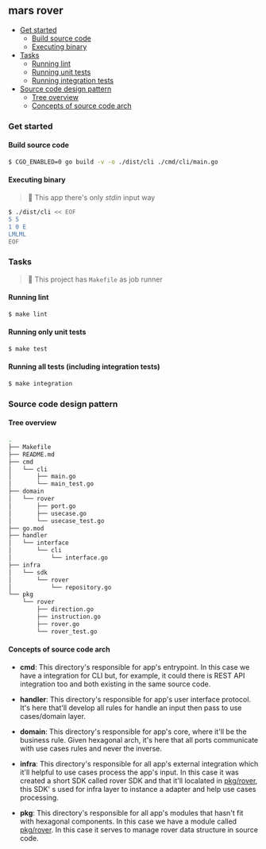 <h2>mars rover</h2>

- [Get started](#get-started)
  - [Build source code](#build-source-code)
  - [Executing binary](#executing-binary)
- [Tasks](#tasks)
  - [Running lint](#running-lint)
  - [Running unit tests](#running-only-unit-tests)
  - [Running integration tests](#running-all-tests-including-integration-tests)
- [Source code design pattern](#source-code-design-pattern)
  - [Tree overview](#tree-overview)
  - [Concepts of source code arch](#concepts-of-source-code-arch)

### Get started

#### Build source code
```sh
$ CGO_ENABLED=0 go build -v -o ./dist/cli ./cmd/cli/main.go
```

#### Executing binary

> :balloon: This app there's only _stdin_ input way

```sh
$ ./dist/cli << EOF
5 5
1 0 E
LMLML
EOF
```

### Tasks

> :balloon: This project has `Makefile` as job runner

#### Running lint
```sh
$ make lint
```

#### Running only unit tests
```sh
$ make test
```

#### Running all tests (including integration tests)
```sh
$ make integration

```

### Source code design pattern

#### Tree overview

```sh
.
├── Makefile
├── README.md
├── cmd
│   └── cli
│       ├── main.go
│       └── main_test.go
├── domain
│   └── rover
│       ├── port.go
│       ├── usecase.go
│       └── usecase_test.go
├── go.mod
├── handler
│   └── interface
│       └── cli
│           └── interface.go
├── infra
│   └── sdk
│       └── rover
│           └── repository.go
└── pkg
    └── rover
        ├── direction.go
        ├── instruction.go
        ├── rover.go
        └── rover_test.go
```

#### Concepts of source code arch

- **cmd**: This directory's responsible for app's entrypoint. In this case we have a integration for CLI but, for example, it could there is REST API 
integration too and both existing in the same source code.

- **handler**: This directory's responsible for app's user interface protocol. It's here that'll develop all rules for handle an input then pass to use cases/domain layer.

- **domain**: This directory's responsible for app's core, where it'll be the business rule. Given hexagonal arch, it's here that all ports communicate with use cases rules and never the inverse.

- **infra**: This directory's responsible for all app's external integration which it'll helpful to use cases process the app's input. In this case it was created a short SDK called rover SDK and that it'll localated in [pkg/rover](https://github.com/guiferpa/mars-rover/tree/main/pkg/rover), this SDK'
s used for infra layer to instance a adapter and help use cases processing.

- **pkg**: This directory's responsible for all app's modules that hasn't fit with hexagonal components. In this case we have a module called [pkg/rover](https://github.com/guiferpa/mars-rover/tree/main/pkg/rover). In this case it serves to manage rover data structure in source code.
 

